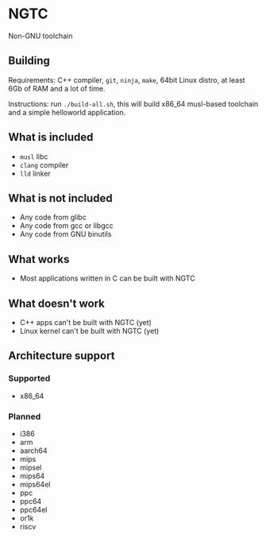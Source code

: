 # NGTC
Non-GNU toolchain

## Building

Requirements: C++ compiler, `git`, `ninja`, `make`, 64bit Linux distro, at least 6Gb of RAM and a lot of time.

Instructions: run `./build-all.sh`, this will build x86_64 musl-based toolchain and a simple helloworld application.

## What is included

- `musl` libc
- `clang` compiler
- `lld` linker

## What is not included

- Any code from glibc
- Any code from gcc or libgcc
- Any code from GNU binutils

## What works

- Most applications written in C can be built with NGTC

## What doesn't work

- C++ apps can't be built with NGTC (yet)
- Linux kernel can't be built with NGTC (yet)

## Architecture support

### Supported

- x86_64

### Planned

- i386
- arm
- aarch64
- mips
- mipsel
- mips64
- mips64el
- ppc
- ppc64
- ppc64el
- or1k
- riscv
